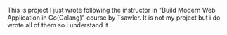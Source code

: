 This is project I just wrote following the instructor in "Build Modern Web Application in Go(Golang)" course by Tsawler.
It is not my project but i do wrote all of them so i understand it